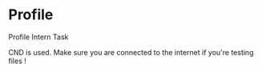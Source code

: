 # Profile
 Profile Intern Task

CND is used. Make sure you are connected to the internet if you're testing files ! 
